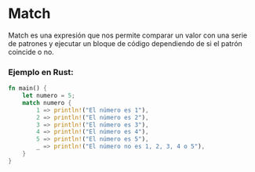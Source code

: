 # Match
Match es una expresión que nos permite comparar un valor con una serie de patrones y ejecutar un 
bloque de código dependiendo de si el patrón coincide o no.
### Ejemplo en Rust:
```rust
fn main() {
    let numero = 5;
    match numero {
        1 => println!("El número es 1"),
        2 => println!("El número es 2"),
        3 => println!("El número es 3"),
        4 => println!("El número es 4"),
        5 => println!("El número es 5"),
        _ => println!("El número no es 1, 2, 3, 4 o 5"),
    }
}
```

